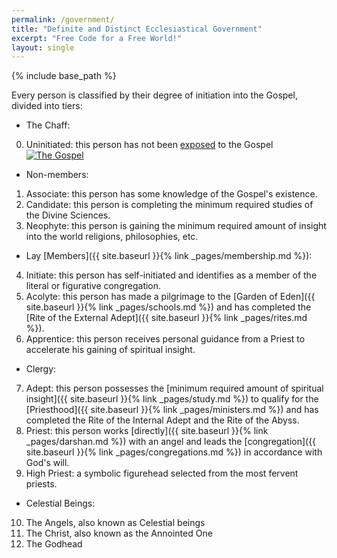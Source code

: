 ```yaml
---
permalink: /government/
title: "Definite and Distinct Ecclesiastical Government"
excerpt: "Free Code for a Free World!"
layout: single
---
```


{% include base_path %}

Every person is classified by their degree of initiation into the Gospel,
divided into tiers:

- The Chaff:
 0. Uninitiated: this person has not been [exposed](http://www.losethegame.net/) to the Gospel
    [![The Gospel](https://img.youtube.com/vi/mVvadoZDxko/0.jpg)](https://www.youtube.com/watch?v=mVvadoZDxko)

- Non-members:
 1. Associate: this person has some knowledge of the Gospel's existence.
 2. Candidate: this person is completing the minimum required studies of the Divine Sciences.
 3. Neophyte:  this person is gaining the minimum required amount of insight into the world religions, philosophies, etc.

- Lay [Members]({{ site.baseurl }}{% link _pages/membership.md %}):
 4. Initiate:  this person has self-initiated and identifies as a member of the literal or figurative congregation.
 5. Acolyte:   this person has made a pilgrimage to the [Garden of Eden]({{ site.baseurl }}{% link _pages/schools.md %})
    and has completed the [Rite of the External Adept]({{ site.baseurl }}{% link _pages/rites.md %}).
 6. Apprentice: this person receives personal guidance from a Priest to accelerate his gaining of spiritual insight.

- Clergy:
 7. Adept:  this person possesses the [minimum required amount of spiritual insight]({{ site.baseurl }}{% link _pages/study.md %})
    to qualify for the [Priesthood]({{ site.baseurl }}{% link _pages/ministers.md %})
    and has completed the Rite of the Internal Adept and the Rite of the Abyss.
 8. Priest: this person works [directly]({{ site.baseurl }}{% link _pages/darshan.md %}) with an angel
    and leads the [congregation]({{ site.baseurl }}{% link _pages/congregations.md %}) in accordance with God's will.
 9. High Priest: a symbolic figurehead selected from the most fervent priests.

- Celestial Beings:
10. The Angels, also known as Celestial beings
11. The Christ, also known as the Annointed One
12. The Godhead

